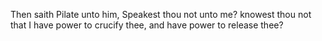 Then saith Pilate unto him, Speakest thou not unto me? knowest thou not that I have power to crucify thee, and have power to release thee?
